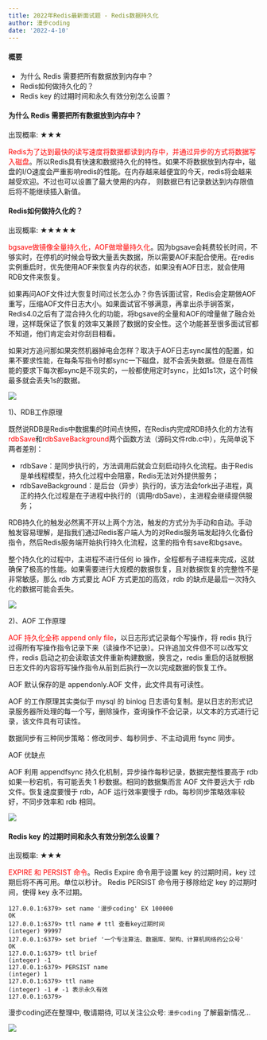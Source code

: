 ```yaml
---
title: 2022年Redis最新面试题 - Redis数据持久化
author: 漫步coding
date: '2022-4-10'
---
```


#### 概要

- 为什么 Redis 需要把所有数据放到内存中？
- Redis如何做持久化的？
- Redis key 的过期时间和永久有效分别怎么设置？


#### 为什么 Redis 需要把所有数据放到内存中？

出现概率: ★★★

<font color=#FF000 >Redis为了达到最快的读写速度将数据都读到内存中，并通过异步的方式将数据写入磁盘</font>。所以Redis具有快速和数据持久化的特性。如果不将数据放到内存中，磁盘的I/O速度会严重影响redis的性能。在内存越来越便宜的今天，redis将会越来越受欢迎。不过也可以设置了最大使用的内存， 则数据已有记录数达到内存限值后将不能继续插入新值。


#### Redis如何做持久化的？

出现概率: ★★★★★

<font color=#FF000 >bgsave做镜像全量持久化，AOF做增量持久化</font>。因为bgsave会耗费较长时间，不够实时，在停机的时候会导致大量丢失数据，所以需要AOF来配合使用。在redis实例重启时，优先使用AOF来恢复内存的状态，如果没有AOF日志，就会使用RDB文件来恢复。

如果再问AOF文件过大恢复时间过长怎么办？你告诉面试官，Redis会定期做AOF重写，压缩AOF文件日志大小。如果面试官不够满意，再拿出杀手锏答案，Redis4.0之后有了混合持久化的功能，将bgsave的全量和AOF的增量做了融合处理，这样既保证了恢复的效率又兼顾了数据的安全性。这个功能甚至很多面试官都不知道，他们肯定会对你刮目相看。

如果对方追问那如果突然机器掉电会怎样？取决于AOF日志sync属性的配置，如果不要求性能，在每条写指令时都sync一下磁盘，就不会丢失数据。但是在高性能的要求下每次都sync是不现实的，一般都使用定时sync，比如1s1次，这个时候最多就会丢失1s的数据。


![](https://images.xiaozhuanlan.com/uploads/photo/2022/0fea0966-a3a5-4aab-a54c-ec5f41b5a301.png)


1)、RDB工作原理

既然说RDB是Redis中数据集的时间点快照，在Redis内完成RDB持久化的方法有<font color=#FF000 >rdbSave</font>和<font color=#FF000 >rdbSaveBackground</font>两个函数方法（源码文件rdb.c中），先简单说下两者差别：

- rdbSave：是同步执行的，方法调用后就会立刻启动持久化流程。由于Redis是单线程模型，持久化过程中会阻塞，Redis无法对外提供服务；
- rdbSaveBackground：是后台（异步）执行的，该方法会fork出子进程，真正的持久化过程是在子进程中执行的（调用rdbSave），主进程会继续提供服务；

RDB持久化的触发必然离不开以上两个方法，触发的方式分为手动和自动。手动触发容易理解，是指我们通过Redis客户端人为的对Redis服务端发起持久化备份指令，然后Redis服务端开始执行持久化流程，这里的指令有save和bgsave。

整个持久化的过程中，主进程不进行任何 io 操作，全程都有子进程来完成，这就确保了极高的性能。如果需要进行大规模的数据恢复，且对数据恢复的完整性不是非常敏感，那么 rdb 方式要比 AOF 方式更加的高效，rdb 的缺点是最后一次持久化的数据可能会丢失。

![](https://images.xiaozhuanlan.com/uploads/photo/2022/401f54b1-0eb4-4e61-ae6e-0488075636a8.png)


2)、AOF 工作原理

<font color=#FF000 >AOF 持久化全称 append only file</font>，以日志形式记录每个写操作，将 redis 执行过得所有写操作指令记录下来（读操作不记录）。只许追加文件但不可以改写文件，redis 启动之初会读取该文件重新构建数据，换言之，redis 重启的话就根据日志文件的内容将写操作指令从前到后执行一次以完成数据的恢复工作。

AOF 默认保存的是 appendonly.AOF 文件，此文件具有可读性。

AOF 的工作原理其实类似于 mysql 的 binlog 日志语句复制。是以日志的形式记录服务器所处理的每一个写，删除操作，查询操作不会记录，以文本的方式进行记录，该文件具有可读性。

数据同步有三种同步策略：修改同步、每秒同步、不主动调用 fsync 同步。

AOF 优缺点

AOF 利用 appendfsync 持久化机制，异步操作每秒记录，数据完整性要高于 rdb 如果一秒宕机，有可能丢失 1 秒数据。相同的数据集而言 AOF 文件要远大于 rdb 文件。恢复速度要慢于 rdb，AOF 运行效率要慢于 rdb。每秒同步策略效率较好，不同步效率和 rdb 相同。

![](https://images.xiaozhuanlan.com/uploads/photo/2022/bbbd186a-125d-4389-8f34-a14e2e582faf.png)

#### Redis key 的过期时间和永久有效分别怎么设置？

出现概率: ★★★

<font color=#FF000 >EXPIRE 和 PERSIST 命令</font>。Redis Expire 命令用于设置 key 的过期时间，key 过期后将不再可用。单位以秒计。 Redis PERSIST 命令用于移除给定 key 的过期时间，使得 key 永不过期。

```
127.0.0.1:6379> set name '漫步coding' EX 100000
OK
127.0.0.1:6379> ttl name # ttl 查看key过期时间
(integer) 99997
127.0.0.1:6379> set brief '一个专注算法、数据库、架构、计算机网络的公众号'
OK
127.0.0.1:6379> ttl brief
(integer) -1
127.0.0.1:6379> PERSIST name
(integer) 1
127.0.0.1:6379> ttl name
(integer) -1 # -1 表示永久有效
127.0.0.1:6379>
```

漫步coding还在整理中, 敬请期待, 可以关注公众号: `漫步coding` 了解最新情况...

![](https://images.xiaozhuanlan.com/uploads/photo/2022/5cb0c91e-fd83-4a04-8df6-65fb602b3834.png)

